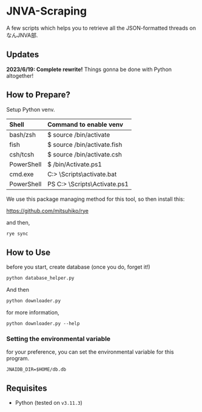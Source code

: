 # JNVA-Scraping

A few scripts which helps you to retrieve all the JSON-formatted threads on なんJNVA部.

## Updates

__2023/6/19: Complete rewrite!__
Things gonna be done with Python altogether!

## How to Prepare?

Setup Python venv.

|Shell|Command to enable venv|
|:----|:----|
|bash/zsh|$ source <venv>/bin/activate|
|fish|$ source <venv>/bin/activate.fish|
|csh/tcsh|$ source <venv>/bin/activate.csh|
|PowerShell|$ <venv>/bin/Activate.ps1|
|cmd.exe|C:\> <venv>\Scripts\activate.bat|
|PowerShell|PS C:\> <venv>\Scripts\Activate.ps1|

We use this package managing method for this tool, so then install this:

https://github.com/mitsuhiko/rye

and then,

```bash
rye sync
```

## How to Use

before you start, create database (once you do, forget it!)
```bash
python database_helper.py
```
And then
```bash
python downloader.py
```
for more information,
```
python downloader.py --help
```

### Setting the environmental variable

for your preference, you can set the environmental variable for this program.
```
JNAIDB_DIR=$HOME/db.db
```

## Requisites

* Python (tested on `v3.11.3`)
